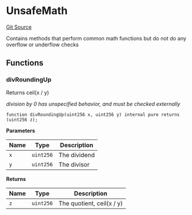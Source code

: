 # UnsafeMath
[Git Source](https://github.com/supafinance/supa-foundry/blob/00eb35447ebc05e824f31afa1581898206764621/src/periphery/UniV3LPHelper.sol)

Contains methods that perform common math functions but do not do any overflow or underflow checks


## Functions
### divRoundingUp

Returns ceil(x / y)

*division by 0 has unspecified behavior, and must be checked externally*


```solidity
function divRoundingUp(uint256 x, uint256 y) internal pure returns (uint256 z);
```
**Parameters**

|Name|Type|Description|
|----|----|-----------|
|`x`|`uint256`|The dividend|
|`y`|`uint256`|The divisor|

**Returns**

|Name|Type|Description|
|----|----|-----------|
|`z`|`uint256`|The quotient, ceil(x / y)|


